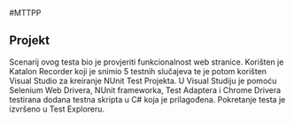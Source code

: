 #MTTPP

## Projekt

Scenarij ovog testa bio je provjeriti funkcionalnost web stranice. Korišten je Katalon Recorder koji je snimio 5 testnih slučajeva te je potom korišten Visual Studio za kreiranje NUnit Test Projekta. U Visual Studiju je pomoću Selenium Web Drivera, NUnit frameworka, Test Adaptera i Chrome Drivera testirana dodana testna skripta u C# koja je prilagođena. Pokretanje testa je izvršeno u Test Exploreru.
